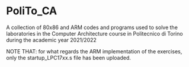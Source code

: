 # PoliTo_CA

A collection of 80x86 and ARM codes and programs used to solve the laboratories in the Computer Architecture course in Politecnico di Torino during the academic year 2021/2022

NOTE THAT: for what regards the ARM implementation of the exercises, only the startup_LPC17xx.s file has been uploaded. 
